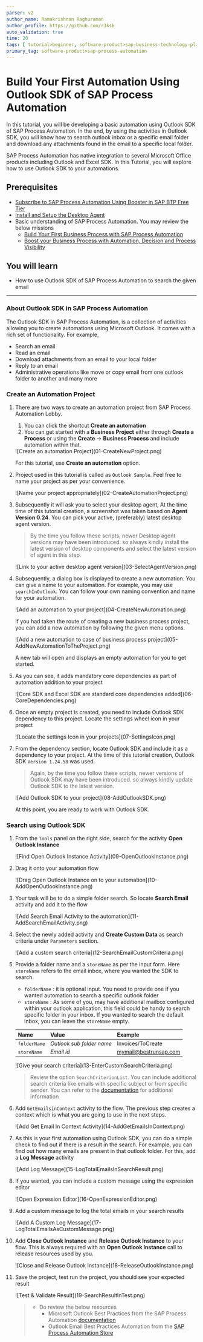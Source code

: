 ```yaml
---
parser: v2
author_name: Ramakrishnan Raghuraman
author_profile: https://github.com/r3ksk
auto_validation: true
time: 20
tags: [ tutorial>beginner, software-product>sap-business-technology-platform, tutorial>free-tier]
primary_tag: software-product>sap-process-automation
---
```


# Build Your First Automation Using Outlook SDK of SAP Process Automation
<!-- description --> In this tutorial, you will be developing a basic automation using Outlook SDK of SAP Process Automation. In the end, by using the activities in Outlook SDK, you will know how to search outlook inbox or a specific email folder and download any attachments found in the email to a specific local folder.


SAP Process Automation has native integration to several Microsoft Office products including Outlook and Excel SDK. In this Tutorial, you will explore how to use Outlook SDK to your automations.

## Prerequisites
- [Subscribe to SAP Process Automation Using Booster in SAP BTP Free Tier](spa-subscribe-booster)
- [Install and Setup the Desktop Agent](spa-setup-desktop-3-0-agent)
- Basic understanding of SAP Process Automation. You may review the below missions
    - [Build Your First Business Process with SAP Process Automation](mission.sap-process-automation)
    - [Boost your Business Process with Automation, Decision and Process Visibility](mission.sap-process-automation-boost)
    
## You will learn
  - How to use Outlook SDK of SAP Process Automation to search the given email

---

### About Outlook SDK in SAP Process Automation


The Outlook SDK in SAP Process Automation, is a collection of activities allowing you to create automations using Microsoft Outlook.
It comes with a rich set of functionality. For example,

- Search an email
- Read an email
- Download attachments from an email to your local folder
- Reply to an email
- Administrative operations like move or copy email from one outlook folder to another and many more


### Create an Automation Project


1.  There are two ways to create an automation project from SAP Process Automation Lobby.
      1.  You can click the shortcut **Create an automation**
      2.  You can get started with a **Business Project** either through **Create a Process** or using the **Create** -> **Business Process** and include automation within that.

    <!-- border -->![Create an automation Project](01-CreateNewProject.png)
    For this tutorial, use **Create an automation**  option.

2.  Project used in this tutorial is called as `Outlook Sample`. Feel free to name your project as per your convenience.

    <!-- border -->![Name your project appropriately](02-CreateAutomationProject.png)

3.  Subsequently it will ask you to select your desktop agent, At the time time of this tutorial creation, a screenshot was taken based on  **Agent Version 0.24**. You can pick your active, (preferably) latest desktop agent version.

    > By the time you follow these scripts, newer Desktop agent versions may have been introduced. so always kindly install the latest version of desktop components and select the latest version of agent in this step.

    <!-- border -->![Link to your active desktop agent version](03-SelectAgentVersion.png)

4.  Subsequently, a dialog box is displayed to create a new automation. You can give a name to your automation. For example, you may use `searchInOutlook`. You can follow your own naming convention and name for your automation.

    <!-- border -->![Add an automation to your project](04-CreateNewAutomation.png)

    If you had taken the route of creating a new business process project, you can add a new automation by following the given menu options.

    <!-- border -->![Add a new automation to case of business process project](05-AddNewAutomationToTheProject.png)

    A new tab will open and displays an empty automation for you to get started.

5.  As you can see, it adds mandatory core dependencies as part of automation addition to your project

    <!-- border -->![Core SDK and Excel SDK are standard core dependencies added](06-CoreDependencies.png)

6.  Once an empty project is created, you need to include Outlook SDK dependency to this project. Locate the settings wheel icon in your project

    <!-- border -->![Locate the settings Icon in your projects](07-SettingsIcon.png)

7.  From the dependency section, locate Outlook SDK and include it as a dependency to your project. At the time of this tutorial creation, Outlook SDK `Version 1.24.58` was used.

    > Again, by the time you follow these scripts, newer versions of Outlook SDK may have been introduced. so always kindly update Outlook SDK to the latest version.

    <!-- border -->![Add Outlook SDK to your project](08-AddOutlookSDK.png)

    At this point, you are ready to work with Outlook SDK.


### Search using Outlook SDK


1.  From the `Tools` panel on the right side, search for the activity **Open Outlook Instance**
    <!-- border -->![Find Open Outlook Instance Activity](09-OpenOutlookInstance.png)

2.  Drag it onto your automation flow
    <!-- border -->![Drag Open Outlook Instance on to your automation](10-AddOpenOutlookInstance.png)

3.  Your task will be to do a simple folder search. So locate **Search Email** activity and add it to the flow
    <!-- border -->![Add Search Email Activity to the automation](11-AddSearchEmailActivity.png)

4.  Select the newly added activity and **Create Custom Data** as search criteria under `Parameters` section.
    <!-- border -->![Add a custom search criteria](12-SearchEmailCustomCriteria.png)

5.  Provide a folder name and a `storeName` as per the input form. Here `storeName` refers to the email inbox, where you wanted the SDK to search.
    - `folderName` : it is optional input. You need to provide one if you wanted automation to search a specific outlook folder
    - `storeName` : As some of you, may have additional mailbox configured within your outlook application, this field could be handy to search specific folder in your inbox. If you wanted to search the default inbox, you can leave the `storeName` empty.


    | Name         | Value                     | Example
    | :------------| :------------------------ | :---------------------
    | `folderName` | *Outlook sub folder name* | Invoices/ToCreate
    | `storeName`  | *Email id*                | mymail@bestrunsap.com

    <!-- border -->![Give your search criteria](13-EnterCustomSearchCriteria.png)

    > Review the option `SearchCriterionList`. You can include additional search criteria like emails with specific subject or from specific sender. You can refer to the [documentation](https://help.sap.com/doc/e57d7b179db649e6b5f2d26d9894f9d9/Cloud/en-US/datatypes/emailSearchCriterion.html) for additional information

6.  Add `GetEmailsinContext` activity to the flow. The previous step creates a context which is what you are going to use in the next steps.
    <!-- border -->![Add Get Email In Context Activity](14-AddGetEmailsInContext.png)

7.  As this is your first automation using Outlook SDK, you can do a simple check to find out if there is a result in the search. For example, you can find out how many emails are present in that outlook folder. For this, add a **Log Message** activity
    <!-- border -->![Add Log Message](15-LogTotalEmailsInSearchResult.png)

8.  If you wanted, you can include a custom message using the expression editor
    <!-- border -->![Open Expression Editor](16-OpenExpressionEditor.png)

9.  Add a custom message to log the total emails in your search results
    <!-- border -->![Add A Custom Log Message](17-LogTotalEmailsAsCustomMessage.png)

10. Add **Close Outlook Instance** and **Release Outlook Instance** to your flow. This is always required with an **Open Outlook Instance** call to release resources used by you.
    <!-- border -->![Close and Release Outlook Instance](18-ReleaseOutlookInstance.png)

11. Save the project, test run the project, you should see your expected result
    <!-- border -->![Test & Validate Result](19-SearchResultInTest.png)

    > - Do review the below resources
    >     - Microsoft Outlook Best Practices from the SAP Process Automation [documentation](https://help.sap.com/docs/IRPA/8e71b41b9ea043c8bccee01a10d6ba72/5a48c81502db40b08e4aac866e04592a.html)
    >     - Outlook Email Best Practices Automation from the [SAP Process Automation Store](https://irpa.store.sap.com/#/package/a4c61c62-356e-4165-bdcb-bef08e236cf5)
